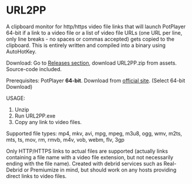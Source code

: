 # URL2PP
A clipboard monitor for http/https video file links that will launch PotPlayer 64-bit if a link to a video file or a list of video file URLs (one URL per line, only line breaks - no spaces or commas accepted) gets copied to the clipboard.
This is entirely written and compiled into a binary using AutoHotKey.

Download: Go to [Releases section](https://github.com/morpheasgr/URL2PP/releases), download URL2PP.zip from assets. Source-code included.

Prerequisites: PotPlayer **64-bit**. Download from [official site](https://potplayer.daum.net/). (Select 64-bit Download)

USAGE:
1. Unzip
2. Run URL2PP.exe
3. Copy any link to video files.

Supported file types: mp4, mkv, avi, mpg, mpeg, m3u8, ogg, wmv, m2ts, mts, ts, mov, rm, rmvb, m4v, vob, webm, flv, 3gp

Only HTTP/HTTPS links to actual files are supported (actually links containing a file name with a video file extension, but not necessarily ending with the file name).
Created with debrid services such as Real-Debrid or Premiumize in mind, but should work on any hosts providing direct links to video files.
